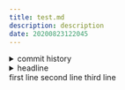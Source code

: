 ```yaml
---
title: test.md
description: description
date: 20200823122045
---
```

<!-- history area start -->
<details><summary>commit history</summary><div><ol>
<li>2020/08/23 12:20:45 b96fe45</li>
<li>2020/08/23 12:18:52 cae00fe</li>
<li>2020/08/23 12:18:50 25a45ef</li>
<li>2020/08/23 12:13:18 1088b30</li>
<li>2020/08/23 00:04:14 45160de</li>
<li>2020/08/23 00:03:50 4a2cca3</li>
<li>2020/08/23 00:03:22 3515b21</li>
<li>2020/08/23 00:01:49 7f6def5</li>
<li>2020/08/23 00:01:20 bf92eb3</li>
<li>2020/08/23 00:00:27 9bc8d69</li>
<li>2020/08/23 00:00:24 4cedbb2</li>
<li>2020/08/22 23:58:55 14170c3</li>
<li>2020/08/22 14:13:57 cf65255</li>
<li>2020/08/16 21:57:08 7340969</li>
</ol></div></details>
<!-- history area end -->
<!-- toc area start -->
<details><summary>headline</summary><div>
<!-- START doctoc -->
<!-- END doctoc -->
</div></details>
<!-- toc area end -->
first line
second line
third line
